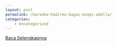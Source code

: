```yaml
---
layout: post
permalink: /karaoke-hadirmu-bagai-mimpi-adella/
categories:
    - Uncategorized
---
```


[Baca Selengkapnya](/09)